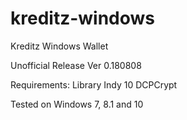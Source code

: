 # kreditz-windows
Kreditz Windows Wallet

Unofficial Release
Ver 0.180808

Requirements:
Library Indy 10
DCPCrypt

Tested on Windows 7, 8.1 and 10
